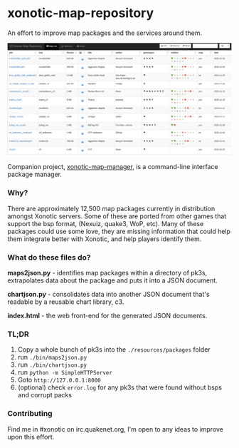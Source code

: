 # xonotic-map-repository
An effort to improve map packages and the services around them.

![xonotic-map-repository](resources/images/xonotic-map-repository.png)

Companion project, [xonotic-map-manager](https://github.com/z/xonotic-map-manager), is a command-line interface package manager.

### Why?

There are approximately 12,500 map packages currently in distribution amongst Xonotic servers. Some of these are ported from other games that support the bsp format, (Nexuiz, quake3, WoP, etc). Many of these packages could use some love, they are missing information that could help them integrate better with Xonotic, and help players identify them.

### What do these files do?

**maps2json.py** - identifies map packages within a directory of pk3s, extrapolates data about the package and puts it into a JSON document.

**chartjson.py** - consolidates data into another JSON document that's readable by a reusable chart library, c3.

**index.html** - the web front-end for the generated JSON documents.

### TL;DR

1. Copy a whole bunch of pk3s into the `./resources/packages` folder
2. run `./bin/maps2json.py`
3. run `./bin/chartjson.py`
4. run `python -m SimpleHTTPServer`
5. Goto `http://127.0.0.1:8000`
6. (optional) check `error.log` for any pk3s that were found without bsps and corrupt packs

### Contributing

Find me in #xonotic on irc.quakenet.org, I'm open to any ideas to improve upon this effort.
